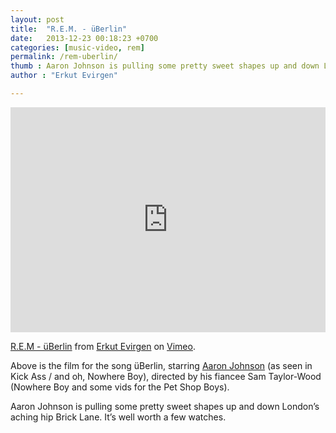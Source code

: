 ```yaml
---
layout: post
title:  "R.E.M. - üBerlin"
date:   2013-12-23 00:18:23 +0700
categories: [music-video, rem]
permalink: /rem-uberlin/
thumb : Aaron Johnson is pulling some pretty sweet shapes up and down London’s aching hip Brick Lane. It’s well worth a few watches.
author : "Erkut Evirgen"

---
```


<iframe src="https://player.vimeo.com/video/81283726" width="100%" height="360" frameborder="0" webkitallowfullscreen mozallowfullscreen allowfullscreen></iframe>
<p><a href="https://vimeo.com/81283726">R.E.M - &uuml;Berlin</a> from <a href="https://vimeo.com/user23296555">Erkut Evirgen</a> on <a href="https://vimeo.com">Vimeo</a>.</p>
Above is the film for the song üBerlin, starring <a href="https://en.wikipedia.org/wiki/Aaron_Taylor-Johnson" target="_blank">Aaron Johnson</a> (as seen in Kick Ass / and oh, Nowhere Boy), directed by his fiancee Sam Taylor-Wood (Nowhere Boy and some vids for the Pet Shop Boys).

Aaron Johnson is pulling some pretty sweet shapes up and down London’s aching hip Brick Lane. It’s well worth a few watches.

